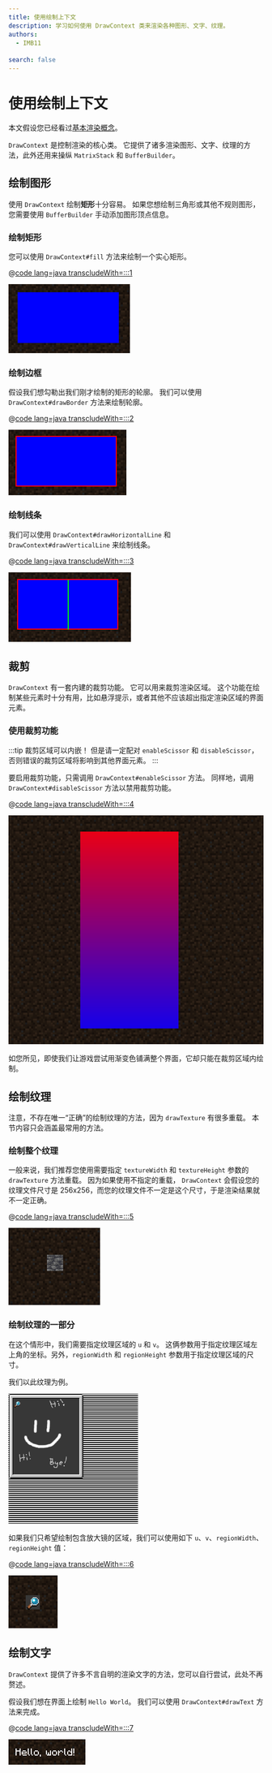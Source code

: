 ```yaml
---
title: 使用绘制上下文
description: 学习如何使用 DrawContext 类来渲染各种图形、文字、纹理。
authors:
  - IMB11

search: false
---
```


# 使用绘制上下文

本文假设您已经看过[基本渲染概念](./basic-concepts)。

`DrawContext` 是控制渲染的核心类。 它提供了诸多渲染图形、文字、纹理的方法，此外还用来操纵 `MatrixStack` 和 `BufferBuilder`。

## 绘制图形

使用 `DrawContext` 绘制**矩形**十分容易。 如果您想绘制三角形或其他不规则图形，您需要使用 `BufferBuilder` 手动添加图形顶点信息。

### 绘制矩形

您可以使用 `DrawContext#fill` 方法来绘制一个实心矩形。

@[code lang=java transcludeWith=:::1](@/reference/latest/src/client/java/com/example/docs/rendering/DrawContextExampleScreen.java)

![矩形](/assets/develop/rendering/draw-context-rectangle.png)

### 绘制边框

假设我们想勾勒出我们刚才绘制的矩形的轮廓。 我们可以使用 `DrawContext#drawBorder` 方法来绘制轮廓。

@[code lang=java transcludeWith=:::2](@/reference/latest/src/client/java/com/example/docs/rendering/DrawContextExampleScreen.java)

![带边框的矩形](/assets/develop/rendering/draw-context-rectangle-border.png)

### 绘制线条

我们可以使用 `DrawContext#drawHorizontalLine` 和 `DrawContext#drawVerticalLine` 来绘制线条。

@[code lang=java transcludeWith=:::3](@/reference/latest/src/client/java/com/example/docs/rendering/DrawContextExampleScreen.java)

![线条](/assets/develop/rendering/draw-context-lines.png)

## 裁剪

`DrawContext` 有一套内建的裁剪功能。 它可以用来裁剪渲染区域。 这个功能在绘制某些元素时十分有用，比如悬浮提示，或者其他不应该超出指定渲染区域的界面元素。

### 使用裁剪功能

:::tip
裁剪区域可以内嵌！ 但是请一定配对 `enableScissor` 和 `disableScissor`，否则错误的裁剪区域将影响到其他界面元素。
:::

要启用裁剪功能，只需调用 `DrawContext#enableScissor` 方法。 同样地，调用 `DrawContext#disableScissor` 方法以禁用裁剪功能。

@[code lang=java transcludeWith=:::4](@/reference/latest/src/client/java/com/example/docs/rendering/DrawContextExampleScreen.java)

![裁剪区域](/assets/develop/rendering/draw-context-scissor.png)

如您所见，即使我们让游戏尝试用渐变色铺满整个界面，它却只能在裁剪区域内绘制。

## 绘制纹理

注意，不存在唯一“正确”的绘制纹理的方法，因为 `drawTexture` 有很多重载。 本节内容只会涵盖最常用的方法。

### 绘制整个纹理

一般来说，我们推荐您使用需要指定 `textureWidth` 和 `textureHeight` 参数的 `drawTexture` 方法重载。 因为如果使用不指定的重载， `DrawContext` 会假设您的纹理文件尺寸是 256x256，而您的纹理文件不一定是这个尺寸，于是渲染结果就不一定正确。

@[code lang=java transcludeWith=:::5](@/reference/latest/src/client/java/com/example/docs/rendering/DrawContextExampleScreen.java)

![绘制整个纹理](/assets/develop/rendering/draw-context-whole-texture.png)

### 绘制纹理的一部分

在这个情形中，我们需要指定纹理区域的 `u` 和 `v`。 这俩参数用于指定纹理区域左上角的坐标。另外，`regionWidth` 和 `regionHeight` 参数用于指定纹理区域的尺寸。

我们以此纹理为例。

![配方书纹理](/assets/develop/rendering/draw-context-recipe-book-background.png)

如果我们只希望绘制包含放大镜的区域，我们可以使用如下 `u`、`v`、`regionWidth`、`regionHeight` 值：

@[code lang=java transcludeWith=:::6](@/reference/latest/src/client/java/com/example/docs/rendering/DrawContextExampleScreen.java)

![绘制纹理的一部分](/assets/develop/rendering/draw-context-region-texture.png)

## 绘制文字

`DrawContext` 提供了许多不言自明的渲染文字的方法，您可以自行尝试，此处不再赘述。

假设我们想在界面上绘制 `Hello World`。 我们可以使用 `DrawContext#drawText` 方法来完成。

@[code lang=java transcludeWith=:::7](@/reference/latest/src/client/java/com/example/docs/rendering/DrawContextExampleScreen.java)

![绘制文字](/assets/develop/rendering/draw-context-text.png)
